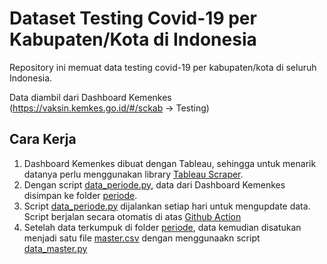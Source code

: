 # Dataset Testing Covid-19 per Kabupaten/Kota di Indonesia

Repository ini memuat data testing covid-19 per kabupaten/kota di seluruh Indonesia.

Data diambil dari Dashboard Kemenkes (https://vaksin.kemkes.go.id/#/sckab -> Testing)

## Cara Kerja

1. Dashboard Kemenkes dibuat dengan Tableau, sehingga untuk menarik datanya perlu menggunakan library [Tableau Scraper](https://github.com/bertrandmartel/tableau-scraping).
2. Dengan script [data_periode.py](/script/data_periode.py), data dari Dashboard Kemenkes disimpan ke folder [periode](/data/periode/).
3. Script [data_periode.py](/script/data_periode.py) dijalankan setiap hari untuk mengupdate data. Script berjalan secara otomatis di atas [Github Action](/.github/workflows/update.yml)
4. Setelah data terkumpuk di folder [periode](/data/periode/), data kemudian disatukan menjadi satu file [master.csv](/data/master.csv) dengan menggunaakn script [data_master.py](/script/data_master.py)
